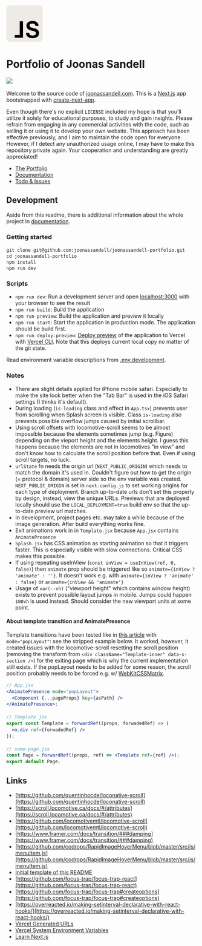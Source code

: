 <p>
  <a href="http://joonassandell.com">
    <img width="96" src="public/static/logo.svg" alt="Joonas Sandell Logomark">
  </a>
</p>

# Portfolio of Joonas Sandell

<p>
  <a href="http://joonassandell.com">
    <img src="https://img.shields.io/github/deployments/joonassandell/joonassandell-portfolio/production?style=flat&logo=vercel&label=vercel">
  </a>
</p>

Welcome to the source code of [joonassandell.com](http://joonassandell.com). This is a [Next.js](https://nextjs.org/) app bootstrapped with [create-next-app](https://github.com/vercel/next.js/tree/canary/packages/create-next-app).

Even though there's no explicit `LICENSE` included my hope is that you'll utilize it solely for educational purposes, to study and gain insights. Please refrain from engaging in any commercial activities with the code, such as selling it or using it to develop your own website. This approach has been effective previously, and I aim to maintain the code open for everyone. However, if I detect any unauthorized usage online, I may have to make this repository private again. Your cooperation and understanding are greatly appreciated!

- [The Portfolio](http://joonassandell.com)
- [Documentation](https://www.notion.so/joonassandell/Readme-690a861b326e430395ddcae8d017cbf6?pvs=4)
- [Todo & Issues](https://www.notion.so/joonassandell/09255e8ef2934c50ae4cd8994bad29d6?v=3ac6de3229434d31b434db726dc4b0fc&pvs=4)

## Development

Aside from this readme, there is additional information about the whole project in [documentation](https://www.notion.so/joonassandell/Readme-690a861b326e430395ddcae8d017cbf6?pvs=4).

### Getting started

```
git clone git@github.com:joonassandell/joonassandell-portfolio.git
cd joonassandell-portfolio
npm install
npm run dev
```

### Scripts

- `npm run dev`: Run a development server and open [localhost:3000](http://localhost:3000) with your browser to see the result
- `npm run build`: Build the application
- `npm run preview`: Build the application and preview it locally
- `npm run start`: Start the application in production mode. The application should be build first.
- `npm run deploy:preview`: [Deploy preview](https://vercel.com/docs/concepts/deployments/preview-deployments) of the application to Vercel with [Vercel CLI](https://vercel.com/docs/cli). Note that this deploys current local copy no matter of the git state.

Read environment variable descriptions from [.env.development](.env.development).

### Notes

- There are slight details applied for iPhone mobile safari. Especially to make the site look better when the "Tab Bar" is used in the iOS Safari settings (I thinks it's default).
- During loading (`is-loading` class and effect in `App.tsx`) prevents user from scrolling when Splash screen is visible. Class `is-loading` also prevents possible overflow jumps caused by initial scrollbar.
- Using scroll offsets with locomotive-scroll seems to be almost impossible because the elements sometimes jump (e.g. Figure) depending on the vieport height and the elements height. I guess this happens because the elements are not in locomotives "in view" and don't know how to calculate the scroll position before that. Even if using scroll targets, no luck.
- `urlState` fn needs the origin url (`NEXT_PUBLIC_ORIGIN`) which needs to match the domain it's used in. Couldn't figure out how to get the origin (= protocol & domain) server side so the env variable was created. `NEXT_PUBLIC_ORIGIN` is set in `next.config.js` to set working origins for each type of deployment. Branch up-to-date urls don't set this properly by design, instead, view the unique URLs. Previews that are deployed locally should use the `LOCAL_DEPLOYMENT=true` build env so that the up-to-date preview url matches.
- In development, project pages etc. may take a while because of the image generation. After build everything works fine.
- Exit animations work in in `Template.jsx` because `App.jsx` contains `AnimatePresence`
- `Splash.jsx` has CSS animation as starting animation so that it triggers faster. This is especially visible with slow connections. Critical CSS makes this possible.
- If using repeating useInView (`const inView = useInView(ref, 0, false)`) then `animate` prop should be triggered like so `animate={inView ? 'animate' : ''}`. It doesn't work e.g. with `animate={inView ? 'animate' : false}` or `animate={inView && 'animate'}`
- Usage of `var(--vh)` ("viewport height" which contains window height) exists to prevent possible layout jumps in mobile. Jumps could happen `100vh` is used instead. Should consider the new viewport units at some point.

#### About template transition and AnimatePresence

Template transitions have been tested like in [this article](https://www.notion.so/joonassandell/Next-js-Page-Transitions-with-Framer-Motion-Max-Schmitt-ca79b293fcc54adab0f197a53b7833ad?pvs=4) with `mode="popLayout"`: see the stripped example below. It worked, however, it created issues with the locomotive-scroll resetting the scroll position (removing the transform from `<div className="Template-inner" data-s-section />`) for the exiting page which is why the current implementation still exists. If the popLayout needs to be added for some reason, the scroll position probably needs to be forced e.g. w/ [WebKitCSSMatrix](https://stackoverflow.com/questions/42267189/how-to-get-value-translatex-by-javascript).

```jsx
// App.jsx
<AnimatePresence mode="popLayout">
  <Component {...pageProps} key={asPath} />
</AnimatePresence>;

// Template.jsx
export const Template = forwardRef((props, forwadedRef) => (
  <m.div ref={forwadedRef} />
));

// some-page.jsx
const Page = forwardRef((props, ref) => <Template ref={ref} />);
export default Page;
```

## Links

- [https://github.com/quentinhocde/loconative-scroll](https://github.com/quentinhocde/loconative-scroll)
- [https://scroll.locomotive.ca/docs/#/attributes](https://scroll.locomotive.ca/docs/#/attributes)
- [https://github.com/locomotivemtl/locomotive-scroll](https://github.com/locomotivemtl/locomotive-scroll)
- [https://www.framer.com/docs/transition/###damping](https://www.framer.com/docs/transition/###damping)
- [https://github.com/codrops/RapidImageHoverMenu/blob/master/src/js/menuItem.js](https://github.com/codrops/RapidImageHoverMenu/blob/master/src/js/menuItem.js)
- [Initial template of this README](https://github.com/vercel/next.js/blob/canary/packages/create-next-app/templates/default/js/README-template.md)
- [https://github.com/focus-trap/focus-trap-react](https://github.com/focus-trap/focus-trap-react)
- [https://github.com/focus-trap/focus-trap#createoptions](https://github.com/focus-trap/focus-trap#createoptions)
- [https://overreacted.io/making-setinterval-declarative-with-react-hooks/](https://overreacted.io/making-setinterval-declarative-with-react-hooks/)
- [Vercel Generated URLs](https://vercel.com/docs/concepts/deployments/generated-urls)
- [Vercel System Environment Variables](https://vercel.com/docs/concepts/projects/environment-variables/system-environment-variables)
- [Learn Next.js](https://nextjs.org/learn)
